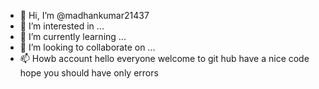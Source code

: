 - 👋 Hi, I’m @madhankumar21437
- 👀 I’m interested in ...
- 🌱 I’m currently learning ...
- 💞️ I’m looking to collaborate on ...
- 📫 Howb account
hello everyone welcome to git hub have a nice code
hope you should have only errors
